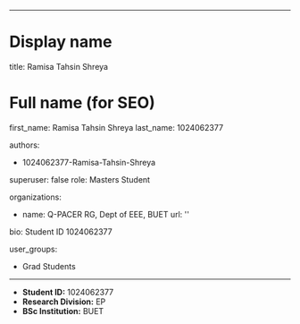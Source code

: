 
---
# Display name
title: Ramisa Tahsin Shreya

# Full name (for SEO)
first_name: Ramisa Tahsin Shreya
last_name:  1024062377

authors:
  - 1024062377-Ramisa-Tahsin-Shreya

superuser: false
role: Masters Student

organizations:
  - name: Q-PACER RG, Dept of EEE, BUET
    url: ''

bio: Student ID 1024062377

user_groups:
  - Grad Students
---

* **Student ID:** 1024062377
* **Research Division:** EP
* **BSc Institution:** BUET
